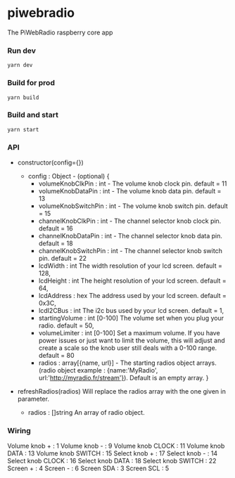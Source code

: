 # piwebradio

The PiWebRadio raspberry core app

### Run dev
```
yarn dev
```

### Build for prod
```
yarn build
```

### Build and start
```
yarn start
```

### API
- constructor(config={})   
  - config : Object - (optional)
  {
    - volumeKnobClkPin : int - The volume knob clock pin. default = 11
    - volumeKnobDataPin : int - The volume knob data pin. default = 13
    - volumeKnobSwitchPin : int - The volume knob switch pin. default = 15
    - channelKnobClkPin : int - The channel selector knob clock pin. default = 16
    - channelKnobDataPin : int - The channel selector knob data pin. default = 18
    - channelKnobSwitchPin : int - The channel selector knob switch pin. default = 22
    - lcdWidth : int                 The width resolution of your lcd screen. default = 128,
    - lcdHeight : int                The height resolution of your lcd screen. default = 64,
    - lcdAddress : hex               The address used by your lcd screen. default = 0x3C,
    - lcdI2CBus : int                The i2c bus used by your lcd screen. default = 1,
    - startingVolume : int [0-100]   The volume set when you plug your radio. default = 50,
    - volumeLimiter : int [0-100]    Set a maximum volume. If you have power issues or just want to limit the volume, this will adjust and create a scale so the knob user still deals with a 0-100 range. default = 80
    - radios : array[{name, url}] - The starting radios object arrays. (radio object example : {name:'MyRadio', url:'http://myradio.fr/stream'}). Default is an empty array.
  }

- refreshRadios(radios)         Will replace the radios array with the one given in parameter.
  - radios : []string             An array of radio object.


### Wiring

Volume knob + : 1
Volume knob - : 9
Volume knob CLOCK : 11
Volume knob DATA : 13
Volume knob SWITCH : 15
Select knob + : 17
Select knob - : 14
Select knob CLOCK : 16
Select knob DATA : 18
Select knob SWITCH : 22
Screen + : 4
Screen - : 6
Screen SDA : 3
Screen SCL : 5
